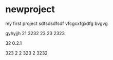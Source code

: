 # newproject
my first project
sdfsdsdfsdf
vfcgcxfgxdfg
bvgvg



gyhyjjh
21
3232
23
23
2323

32
0.2.1

323
2
2
323
2
3232